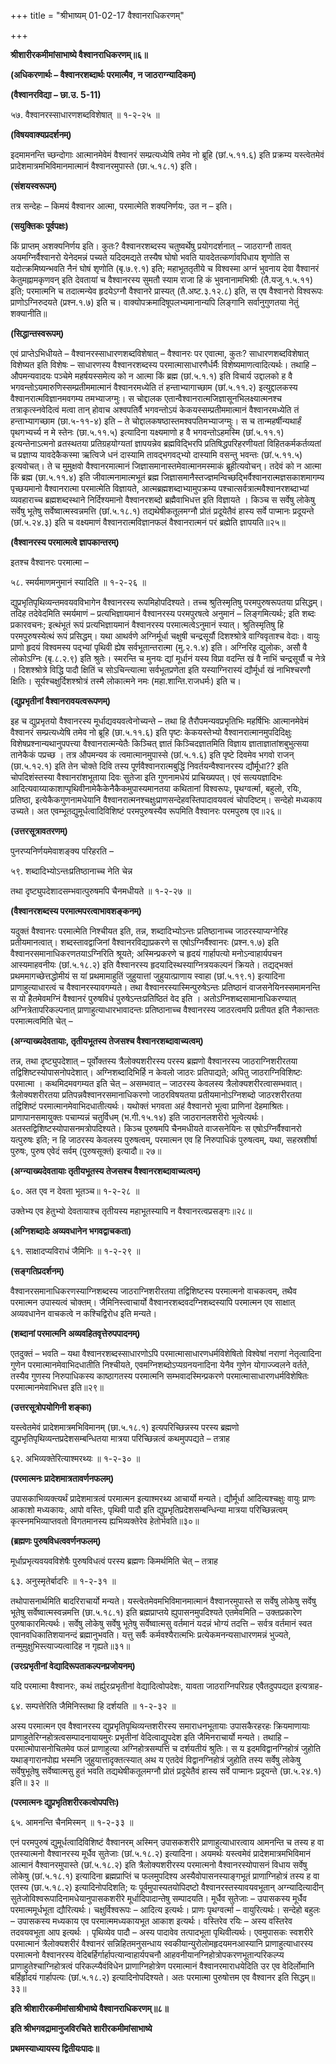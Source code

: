 +++
title = "श्रीभाष्यम् 01-02-17 वैश्वानराधिकरणम्"

+++


**श्रीशारीरकमीमांसाभाष्ये वैश्वानराधिकरणम्॥६॥**

**(अधिकरणार्थः – वैश्वानरशब्दार्थः परमात्मैव, न जाठराग्न्यादिकम्)**

**(वैश्वानरविद्या – छा.उ. 5-11)**

५७. वैश्वानरस्साधारणशब्दविशेषात् ॥ १-२-२५ ॥

**(विषयवाक्यप्रदर्शनम्)**

इदमामनन्ति च्छन्दोगाः आत्मानमेवेमं वैश्वानरं सम्प्रत्यध्येषि तमेव नो ब्रूहि (छां.५.११.६) इति प्रक्रम्य यस्त्वेतमेवं प्रादेशमात्रमभिविमानमात्मानं वैश्वानरमुपास्ते (छा.५.१८.१) इति।

**(संशयस्वरूपम्)**

तत्र सन्देहः – किमयं वैश्वानर आत्मा, परमात्मेति शक्यनिर्णयः, उत न – इति।

**(सयुक्तिकः पूर्वपक्षः)**

किं प्राप्तम् अशक्यनिर्णय इति। कुतः? वैश्वानरशब्दस्य चतुष्वर्थेषु प्रयोगदर्शनात् – जाठराग्नौ तावत् अयमग्निर्वैश्वानरो येनेदमन्नं पच्यते यदिदमद्यते तस्यैष घोषो भवति यावदेतत्कर्णावपिधाय शृणोति स यदोत्क्रमिष्यन्भवति नैनं घोषं शृणोति (बृ.७.९.१) इति; महाभूततृतीये च विश्वस्मा अग्नं भुवनाय देवा वैश्वानरं केतुमह्नामकृणवन् इति देवतायां च वैश्वानरस्य सुमतौ स्याम राजा हि कं भुवनानामभिश्रीः (तै.यजु.१.५.११) इति; परमात्मनि च तदात्मन्येव हृदयेऽग्नौ वैश्वानरे प्रास्यत् (तै.अष्ट.३.१२.८) इति, स एष वैश्वानरो विश्वरूपः प्राणोऽग्निरुदयते (प्रश्न.१.७) इति च। वाक्योपक्रमादिषूपलभ्यमानान्यपि लिङ्गानि सर्वानुगुणतया नेतुं शक्यानीति॥

**(सिद्धान्तस्वरूपम्)**

एवं प्राप्तेऽभिधीयते – वैश्वानरस्साधारणशब्दविशेषात् – वैश्वानरः पर एवात्मा, कुतः? साधारणशब्दविशेषात् विशेष्यत इति विशेषः – साधारणस्य वैश्वानरशब्दस्य परमात्मासाधारणैर्धर्मैः विशेष्यमाणत्वादित्यर्थः। तथाहि – औपमन्यवादयः पञ्चेमे महर्षयस्समेत्य को न आत्मा किं ब्रह्म (छां.५.१.१) इति विचार्य उद्दालको ह वै भगवन्तोऽयमारुणिस्सम्प्रतीममात्मानं वैश्वानरमध्येति तं हन्ताभ्यागाच्छाम (छां.५.११.२) इत्युद्दालकस्य वैश्वानरात्मविज्ञानमवगम्य तमभ्याजग्मुः। स चोद्दालक एतान्वैश्वानरात्मजिज्ञासूनभिलक्ष्यात्मनश्च तत्राकृत्स्नवेदित्वं मत्वा तान् होवाच अश्वपतिर्वै भगवन्तोऽयं केकयस्सम्प्रतीममात्मानं वैश्वानरमध्येति तं हन्ताभ्यागच्छाम (छा.५-११-४) इति – ते चोद्दालकषष्ठास्तमश्वपतिमभ्याजग्मुः। स च तान्महर्षीन्यथार्हं पृथगभ्यर्च्य न मे स्तेनः (छा.५.११.५) इत्यादिना यक्ष्यमाणो ह वै भगवन्तोऽहमस्मि (छां.५.११.१) इत्यन्तेनाऽत्मनो व्रतस्थतया प्रतिग्रहयोग्यतां ज्ञापयन्नेव ब्रह्मविद्भिरपि प्रतिषिद्धपरिहरणीयतां विहितकर्मकर्तव्यतां च प्रज्ञाप्य यावदेकैकस्मा ऋत्विजे धनं दास्यामि तावद्भगवद्भ्यो दास्यामि वसन्तु भवन्तः (छां.५.११.५) इत्यवोचत्। ते च मुमुक्षवो वैश्वानरमात्मानं जिज्ञासमानास्तमेवात्मानमस्माकं ब्रूहीत्यवोचन्। तदेवं को न आत्मा किं ब्रह्म (छा.५.११.४) इति जीवात्मनामात्मभूतं ब्रह्म जिज्ञासमानैस्तज्ज्ञमन्विच्छद्भिर्वैश्वानरात्मज्ञसकाशमागम्य पृच्छयमानो वैश्वानरात्मा परमात्मेति विज्ञायते, आत्मब्रह्मशब्दाभ्यामुपक्रम्य पश्चात्सर्वत्रात्मवैश्वानरशब्दाभ्यां व्यवहाराच्च ब्रह्मशब्दस्थाने निर्दिश्यमानो वैश्वानरशब्दो ब्रह्मैवाभिधत्त इति विज्ञायते । किञ्च स सर्वेषु लोकेषु सर्वेषु भूतेषु सर्वेष्वात्मस्वन्नमत्ति (छां.५.१८.१) तद्यथेषीकतूलमग्नौ प्रोतं प्रदूयेतैवं हास्य सर्वे पाप्मानः प्रदूयन्ते (छां.५.२४.३) इति च वक्ष्यमाणं वैश्वानरात्मविज्ञानफलं वैश्वानरात्मनं परं ब्रह्मेति ज्ञापयति॥२५॥

**(वैश्वानरस्य परमात्मत्वे ज्ञापकान्तरम्)**

इतश्च वैश्वानरः परमात्मा –

५८. स्मर्यमाणमनुमानं स्यादिति ॥ १-२-२६ ॥

द्युप्रभृतिपृथिव्यन्तमवयवविभागेन वैश्वानरस्य रूपमिहोपदिश्यते। तच्च श्रुतिस्मृतिषु परमपुरुषरूपतया प्रसिद्धम्। तदिह तदेवेदमिति स्मर्यमाणं – प्रत्यभिज्ञायमानं वैश्वानरस्य परमपुरषत्वे अनुमानं – लिङ्गमित्यर्थः; इति शब्दः प्रकारवचनः; इत्थंभूतं रूपं प्रत्यभिज्ञायमानं वैश्वानरस्य परमात्मत्वेऽनुमानं स्यात्। श्रुतिस्मृतिषु हि परमपुरुषस्येत्थं रूपं प्रसिद्धम्। यथा आथर्वणे अग्निर्मूर्धा चक्षुषी चन्द्रसूर्यौ दिशश्श्रोत्रे वाग्विवृताश्च वेदाः। वायुः प्राणो हृदयं विश्वमस्य पद्भ्यां पृथिवी ह्येष सर्वभूतान्तरात्मा (मु.२.१.४) इति। अग्निरिह द्युलोकः, असौ वै लोकोऽग्निः (बृ.८.२.९) इति श्रुतेः। स्मरन्ति च मुनयः द्यां मूर्धानं यस्य विप्रा वदन्ति खं वै नाभिं चन्द्रसूर्यौ च नेत्रे । दिशश्श्रोत्रे विद्धि पादौ क्षितिं च सोऽचिन्त्यात्मा सर्वभूतप्रणेता इति यस्याग्निरास्यं द्यौर्मूर्धा खं नाभिश्चरणौ क्षितिः। सूर्यश्चक्षुर्दिशश्श्रोत्रं तस्मै लोकात्मने नमः (महा.शान्ति.राजधर्मः) इति च।

**(द्युप्रभृतीनां वैश्वानरावयत्वरूपणम्)**

इह च द्युप्रभृतयो वैश्वानरस्य मूर्धाद्यवयवत्वेनोच्यन्ते – तथा हि तैरौपमन्यवप्रभृतिभिः महर्षिभिः आत्मानमेवेमं वैश्वानरं सम्प्रत्यध्येषि तमेव नो ब्रूहि (छा.५.११.६) इति पृष्टः केकयस्तेभ्यो वैश्वानरात्मानमुपदिदिक्षुः विशेषप्रश्नान्यथानुपपत्त्या वैश्वानरात्मन्येतैः किञ्चित् ज्ञातं किञ्चिदज्ञातमिति विज्ञाय ज्ञाताज्ञातांशबुभुत्सया तानेकैकं पप्रच्छ । तत्र औपमन्यव कं त्वमात्मानमुपास्से (छां.५.१.६) इति पृष्टे दिवमेव भगवो राजन् (छा.५.१२.१) इति तेन चोक्ते दिवि तस्य पूर्णवैश्वानरात्मबुद्धिं निवर्तयन्वैश्वानरस्य द्यौर्मूधा?? इति चोपदिशंस्तस्या वैश्वानरांशभूताया दिवः सुतेजा इति गुणनामधेयं प्राचिख्यपत्। एवं सत्ययज्ञादिभः आदित्यवाय्याकाशाप्पृथिवीनामेकैकेनैकैकमुपास्यमानतया कथितानां विश्वरूपः, पृथग्वर्त्मा, बहुलो, रयिः, प्रतिष्ठा, इत्येकैकगुणनामधेयानि वैश्वानरात्मनश्चक्षुःप्राणसन्देहवस्तिपादावयवत्वं चोपदिष्टम्। सन्देहो मध्यकाय उच्यते। अत एवम्भूतद्युमूर्धत्वादिविशिष्टं परमपुरुषस्यैव रूपमिति वैश्वानरः परमपुरुष एव॥२६॥

**(उत्तरसूत्रावतरणम्)**

पुनरप्यनिर्णयमेवाशङ्क्य परिहरति –

५९. शब्दादिभ्योऽन्तःप्रतिष्ठानाच्च नेति चेन्न

तथा दृष्ट्युपदेशादसम्भवात्पुरुषमपि चैनमधीयते ॥ १-२-२७ ॥

**(वैश्वानरशब्दस्य परमात्मपरत्वाभावशङ्कनम्)**

यदुक्तं वैश्वानरः परमात्मेति निश्चीयत इति, तन्न, शब्दादिभ्योऽन्तः प्रतिष्ठानाच्च जाठरस्याप्यग्नेरिह प्रतीयमानत्वात्। शब्दस्तावद्वाजिनां वैश्वानरविद्याप्रकरणे स एषोऽग्निर्वैश्वानरः (प्रश्न.१.७) इति वैश्वानरसमानाधिकरणतयाऽग्निरिति श्रूयते; अस्मिन्प्रकरणे च हृदयं गार्हापत्यो मनोऽन्वाहार्यपचन आस्यमाहवनीयः (छां.५.१८.२) इति वैश्वानरस्य हृदयादिस्थस्याग्नित्रयकल्पनं क्रियते। तद्यद्भक्तं प्रथममागच्छेत्तद्धोमीयं स यां प्रथमामाहुतिं जुहुयात्तां जुहुयात्प्राणाय स्वाहा (छां.५.१९.१) इत्यादिना प्राणाहुत्याधारत्वं च वैश्वानरस्यावगम्यते। तथा वैश्वानरस्यास्मिन्पुरुषेऽन्तः प्रतिष्ठानं वाजसनेयिनस्समामनन्ति स यो हैतमेवमग्निं वैश्वानरं पुरुषविधं पुरुषेऽन्तःप्रतिष्ठितं वेद इति । अतोऽग्निशब्दसामानाधिकरण्यात् अग्नित्रेतापरिकल्पनात् प्राणाहुत्याधारभावादन्तः प्रतिष्ठानाच्च वैश्वानरस्य जाठरत्वमपि प्रतीयत इति नैकान्ततः परमात्मत्वमिति चेत् –

**(अग्न्याख्यदेवतायाः, तृतीयभूतस्य तेजसश्च वैश्वानरशब्दावाच्यत्वम्)**

तन्न, तथा दृष्ट्युपदेशात् – पूर्वोक्तस्य त्रैलोक्यशरीरस्य परस्य ब्रह्मणो वैश्वानरस्य जाठराग्निशरीरतया तद्विशिष्टस्योपासनोपदेशात्।
अग्निशब्दादिभिर्हि न केवलो जाठरः प्रतिपाद्यते; अपितु जाठराग्निविशिष्टः परमात्मा । कथमिदमवगम्यत इति चेत् – असम्भवात् – जाठरस्य केवलस्य त्रैलोक्यशरीरत्वासम्भवात्। त्रैलोक्यशरीरतया प्रतिपन्नवैश्वानरसमानाधिकरणो जाठरविषयतया प्रतीयमानोऽग्निशब्दो जाठरशरीरतया तद्विशिष्टं परमात्मानमेवाभिदधातीत्यर्थः। यथोक्तं भगवता अहं वैश्वानरो भूत्वा प्राणिनां देहमाश्रितः। प्राणापानसमायुक्तः पचाम्यन्नं चतुर्विधम् (भ.गी.१५.१४) इति जाठरानलशरीरो भूत्वेत्यर्थः। अतस्तद्विशिष्टस्योपासनमत्रोपदिश्यते। किञ्च पुरुषमपि चैनमधीयते वाजसनेयिनः स एषोऽग्निर्वैश्वानरो यत्पुरुषः इति; न हि जाठरस्य केवलस्य पुरुषत्वम्, परमात्मन एव हि निरुपाधिकं पुरुषत्वम्, यथा, सहस्रशीर्षा पुरुषः, पुरुष एवेदं सर्वम् (पुरुषसूक्तं) इत्यादौ॥ २७॥

**(अग्न्याख्यदेवतायाः तृतीयभूतस्य तेजसश्च वैश्वानरशब्दावाच्यत्वम्)**

६०. अत एव न देवता भूतञ्च॥ १-२-२८ ॥

 उक्तेभ्य एव हेतुभ्यो देवतायाश्च तृतीयस्य महाभूतस्यापि न वैश्वानरत्वप्रसङ्गः॥२८॥

**(अग्निशब्दादेः अव्यवधानेन भगवद्वाचकता)**

६१. साक्षादप्यविराधं जैमिनिः ॥ १-२-२९ ॥

**(सङ्गतिप्रदर्शनम्)**

वैश्वानरसमानाधिकरणस्याग्निशब्दस्य जाठराग्निशरीरतया तद्विशिष्टस्य परमात्मनो वाचकत्वम्, तथैव परमात्मन उपास्यत्वं चोक्तम्। जैमिनिस्त्वाचार्यो वैश्वानरशब्दवदग्निशब्दस्यापि परमात्मन एव साक्षात् अव्यवधानेन वाचकत्वे न कश्चिद्विरोध इति मन्यते।

**(शब्दानां परमात्मनि अव्यवहितवृत्तेरुपपादनम्)**

एतदुक्तं – भवति – यथा वैश्वानरशब्दस्साधारणोऽपि परमात्मासाधारणधर्मविशेषितो विश्वेषां नराणां नेतृत्वादिना गुणेन परमात्मानमेवाभिदधातीति निश्चीयते, एवमग्निशब्दोऽप्यग्रनयनादिना येनैव गुणेन योगाज्ज्वलने वर्तते, तस्यैव गुणस्य निरुपाधिकस्य काष्ठागतस्य परमात्मनि सम्भवादस्मिन्प्रकरणे परमात्मासाधारणधर्मविशेषितः परमात्मानमेवाभिधत्त इति॥२९॥

**(उत्तरसूत्रोपयोगिनी शङ्का)**

यस्त्वेतमेवं प्रादेशमात्रमभिविमानम् (छा.५.१८.१) इत्यपरिच्छिन्नस्य परस्य ब्रह्मणो द्युप्रभृतिपृथिव्यन्तप्रदेशसम्बन्धितया मात्रया परिच्छिन्नत्वं कथमुपपद्यते – तत्राह

६२. अभिव्यक्तेरित्याश्मरथ्यः ॥ १-२-३० ॥

**(परमात्मनः प्रादेशमात्रतावर्णनफलम्)**

उपासकाभिव्यक्त्यर्थं प्रादेशमात्रत्वं परमात्मन इत्याश्मरथ्य आचार्यो मन्यते। द्यौर्मूर्धा आदित्यश्चक्षुः वायुः प्राणः आकाशो मध्यकायः, आपो वस्तिः, पृथिवी पादौ इति द्युप्रभृतिप्रदेशसम्बन्धिन्या मात्रया परिच्छिन्नत्वम् कृत्स्नमभिव्याप्तवतो विगतमानस्य ह्यभिव्यक्तेरेव हेतोर्भवति॥३०॥

**(ब्रह्मणः पुरुषविधत्ववर्णनफलम्)**

मूर्धाप्रभृत्यवयवविशेषैः पुरुषविधत्वं परस्य ब्रह्मणः किमर्थमिति चेत् – तत्राह

६३. अनुस्मृतेर्बादरिः ॥ १-२-३१ ॥

तथोपासनार्थमिति बादरिराचार्यो मन्यते। यस्त्वेतमेवमभिविमानमात्मानं वैश्वानरमुपास्ते स सर्वेषु लोकेषु सर्वेषु भूतेषु सर्वेष्वात्मस्वन्नमत्ति (छा.५.१८.१) इति ब्रह्मप्राप्तये ह्युपासनमुपदिश्यते एतमेवमिति – उक्तप्रकारेण पुरुषाकारमित्यर्थः। सर्वेषु लोकेषु सर्वेषु भूतेषु सर्वेष्वात्मसु वर्तमानं यदन्नं भोग्यं तदत्ति – सर्वत्र वर्तमानं स्वत एवानवधिकातिशयानन्दं ब्रह्मानुभवति। यत्तु सर्वैः कर्मवश्यैरात्मभिः प्रत्येकमनन्यसाधारणमन्नं भुज्यते, तन्मुमुक्षुभिस्त्याज्यत्वादिह न गृह्यते॥३१॥

**(उरःप्रभृतीनां वेद्यादिरूपताकल्पनप्रजोयनम्)**

यदि परमात्मा वैश्वानरः, कथं तर्ह्युरःप्रभृतीनां वेद्यादित्वोपदेशः, यावता जाठराग्निपरिग्रह एवैतदुपपद्यत इत्यत्राह-

६४. सम्पत्तेरिति जैमिनिस्तथा हि दर्शयति ॥ १-२-३२ ॥

अस्य परमात्मन एव वैश्वानरस्य द्युप्रभृतिपृथिव्यन्तशरीरस्य समाराधनभूतायाः उपासकैरहरहः क्रियमाणायाः प्राणाहुतेरिग्नहोत्रत्वसम्पादनायायमुरः प्रभृतीनां वेदित्वाद्युपदेश इति जैमिनराचार्यो मन्यते। तथाहि – परमात्मोपासनोचितमेव फलं प्राणाहुत्या अग्निहोत्रसम्पत्तिं च दर्शयतीयं श्रुतिः। स य इदमविद्वानग्निहोत्रं जुहोति यथाङ्गारानपोह्य भस्मनि जुहुयात्तादृक्तत्स्यात् अथ य एतदेवं विद्वानग्निहोत्रं जुहोति तस्य सर्वेषु लोकेषु सर्वेषुभूतेषु सर्वेष्वात्मसु हुतं भवति तद्यथेषीकतूलमग्नौ प्रोतं प्रदूयेतैवं हास्य सर्वे पाप्मानः प्रदूयन्ते (छा.५.२४.१) इति॥ ३२ ॥

**(परमात्मनः द्युप्रभृतिशरीरकत्वोपपत्तिः)**

६५. आमनन्ति चैनमिस्मन् ॥ १-२-३३ ॥

एनं परमपुरुषं द्युमूर्धत्वादिविशिष्टं वैश्वानरम् अस्मिन् उपासकशरीरे प्राणाहुत्याधारत्वाय आमनन्ति च तस्य ह वा एतस्यात्मनो वैश्वानरस्य मूर्धैव सुतेजाः (छां.५.१८.२) इत्यादिना। अयमर्थः यस्त्वमेवं प्रादेशमात्रमभिविमानं आत्मानं वैश्वानरमुपास्ते (छां.५.१८.२) इति त्रैलोक्यशरीरस्य परमात्मनो वैश्वानरस्योपासनं विधाय सर्वेषु लोकेषु (छां.५.१८.१) इत्यादिना ब्रह्मप्राप्तिं च फलमुपदिश्य अस्यैवोपासनस्याङ्गभूतं प्राणाग्निहोत्रं तस्य ह वा एतस्य (छा.५.१८.२) इत्यादिनोपदिशति; यः पूर्वमुपास्यतयोपिदष्टो वैश्वानरस्तस्यावयवभूतान् अग्न्यादित्यादीन् सुतेजोविश्वरूपादिनामधेयानुपासकशरीरे मूर्धादिपादान्तेषु सम्पादयति। मूर्धैव सुतेजाः – उपासकस्य मूर्धैव परमात्ममूर्धभूता द्यौरित्यर्थः। चक्षुर्विश्वरूपः – आदित्य इत्यर्थः। प्राणः पृथग्वर्त्मा – वायुरित्यर्थः। सन्देहो बहुलः – उपासकस्य मध्यकाय एव परमात्ममध्यकायभूत आकाश इत्यर्थः। वस्तिरेव रयिः – अस्य वस्तिरेव तदवयवभूता आप इत्यर्थः । पृथिव्येव पादौ – अस्य पादावेव तत्पादभूता पृथिवीत्यर्थः। एवमुपासकः स्वशरीरे परमात्मानं त्रैलोक्यशरीरं वैश्वानरं सन्निहितमनुसन्धाय स्वकीयान्युरोलोमहृदयमनआस्यानि प्राणाहुत्याधारस्य परमात्मनो वैश्वानरस्य वेदिबर्हिर्गार्हापत्यान्वाहार्यपचनौ आहवनीयानग्निहोत्रोपकरणभूतान्परिकल्प्य प्राणाहुतेश्चाग्निहोत्रत्वं परिकल्प्यैवंविधेन प्राणाग्निहोत्रेण परमात्मानं वैश्वानरमाराधयेदिति उर एव वेदिर्लोमानि बर्हिर्हृादयं गार्हापत्यः (छां.५.१८.२) इत्यादिनोपदिश्यते। अतः परमात्मा पुरुषोत्तम एव वैश्वानर इति सिद्धम्॥३३॥

**इति श्रीशारीरकमीमांसाश्रीभाष्ये वैश्वानराधिकरणम्॥८॥**

**इति श्रीभगवद्रामानुजविरचिते शारीरकमीमांसाभाष्ये**

**प्रथमस्याध्यायस्य द्वितीयःपादः॥**


